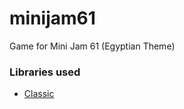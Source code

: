 # minijam61
Game for Mini Jam 61 (Egyptian Theme)


### Libraries used
- [Classic](https://github.com/rxi/classic)
